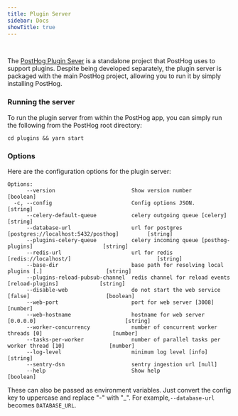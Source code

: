 ```yaml
---
title: Plugin Server
sidebar: Docs
showTitle: true
---
```

<br />

The [PostHog Plugin Sever](https://github.com/PostHog/posthog-plugin-serve) is a standalone project that PostHog uses to support plugins. Despite being developed separately, the plugin server is packaged with the main PostHog project, allowing you to run it by simply installing PostHog.

### Running the server

To run the plugin server from within the PostHog app, you can simply run the following from the PostHog root directory:

```shell
cd plugins && yarn start
```

### Options

Here are the configuration options for the plugin server:

```shell
Options:
      --version                        Show version number                                         [boolean]
  -c, --config                         Config options JSON.                                         [string]
      --celery-default-queue           celery outgoing queue [celery]                               [string]
      --database-url                   url for postgres [postgres://localhost:5432/posthog]         [string]
      --plugins-celery-queue           celery incoming queue [posthog-plugins]                      [string]
      --redis-url                      url for redis [redis://localhost/]                           [string]
      --base-dir                       base path for resolving local plugins [.]                    [string]
      --plugins-reload-pubsub-channel  redis channel for reload events [reload-plugins]             [string]
      --disable-web                    do not start the web service [false]                        [boolean]
      --web-port                       port for web server [3008]                                   [number]
      --web-hostname                   hostname for web server [0.0.0.0]                            [string]
      --worker-concurrency             number of concurrent worker threads [0]                      [number]
      --tasks-per-worker               number of parallel tasks per worker thread [10]              [number]
      --log-level                      minimum log level [info]                                     [string]
      --sentry-dsn                     sentry ingestion url [null]
      --help                           Show help                                                   [boolean]
```

These can also be passed as environment variables. Just convert the config key to uppercase and replace "-" with "_". For example,`--database-url` becomes `DATABASE_URL`.